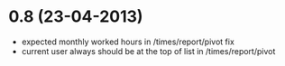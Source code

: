 0.8 (23-04-2013)
===============

- expected monthly worked hours in /times/report/pivot fix
- current user always should be at the top of list in /times/report/pivot
